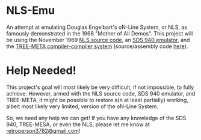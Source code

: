 # NLS-Emu
An attempt at emulating Douglas Engelbart's oN-Line System, or NLS, as famously demonstrated in the 1968 "Mother of All Demos". This project will be using the November 1969 [NLS source code](https://bitsavers.org/pdf/sri/arc/sds-940/NLS_Sources_Part_1_Nov69.pdf), an [SDS 940 emulator](https://github.com/simh/simh), and the [TREE-META compiler-compiler system](https://en.wikipedia.org/wiki/TREE-META) (source/assembly code [here](https://github.com/jimwhite/treemeta)).

# Help Needed!
This project's goal will most likely be very difficult, if not impossible, to fully achieve. However, armed with the NLS source code, SDS 940 emulator, and  TREE-META, it might be possible to restore a(n at least partially) working, albeit most likely very limited, version of the oN-Line System.

So, we need any help we can get! If you have any knowledge of the SDS 940, TREE-MESA, or even the NLS, please let me know at retroperson3782@gmail.com!
